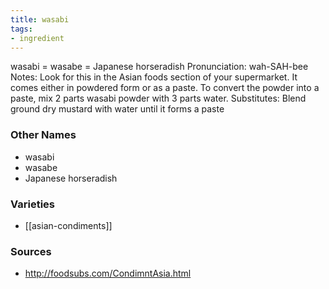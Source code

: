 ```yaml
---
title: wasabi
tags:
- ingredient
---
```

wasabi = wasabe = Japanese horseradish Pronunciation: wah-SAH-bee Notes: Look for this in the Asian foods section of your supermarket. It comes either in powdered form or as a paste. To convert the powder into a paste, mix 2 parts wasabi powder with 3 parts water. Substitutes: Blend ground dry mustard with water until it forms a paste

### Other Names

* wasabi
* wasabe
* Japanese horseradish

### Varieties

* [[asian-condiments]]

### Sources
* http://foodsubs.com/CondimntAsia.html
